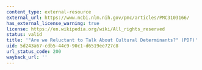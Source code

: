 ```yaml
---
content_type: external-resource
external_url: https://www.ncbi.nlm.nih.gov/pmc/articles/PMC3103166/
has_external_license_warning: true
license: https://en.wikipedia.org/wiki/All_rights_reserved
status: valid
title: '"Are we Reluctant to Talk About Cultural Determinants?" (PDF)'
uid: 5d243a67-cdb5-44c9-90c1-d6519ee727c8
url_status_code: 200
wayback_url: ''
---
```

